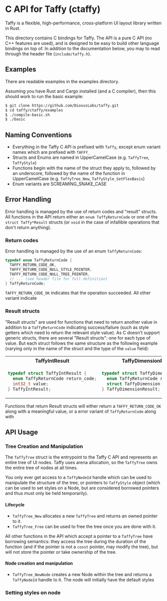 # C API for Taffy (ctaffy)

Taffy is a flexible, high-performance, cross-platform UI layout library written in Rust.

This directory contains C bindings for Taffy. The API is a pure C API (no C++ features are used), and is designed to be easy to build other language bindings on top of. In addition to the documentation below, you may to read through the header file (`include/taffy.h`).

## Examples

There are readable examples in the examples directory.

Assuming you have Rust and Cargo installed (and a C compiler), then this should work to run the basic example:

```bash
$ git clone https://github.com/DioxusLabs/taffy.git
$ cd taffy/ctaffy/examples
$ ./compile-basic.sh
$ ./basic
```

## Naming Conventions

- Everything in the Taffy C API is prefixed with `Taffy`, except enum variant names which are prefixed with `TAFFY_`
- Structs and Enums are named in UpperCamelCase (e.g. `TaffyTree`, `TaffyStyle`)
- Functions begin with the name of the struct they apply to, followed by an underscore, followed by the name of the function in UpperCamelCase (e.g. `TaffyTree_New`, `TaffyStyle_SetFlexBasis`)
- Enum variants are SCREAMING_SNAKE_CASE

## Error Handling

Error handling is managed by the use of return codes and "result" structs. All functions in the API return either an `enum TaffyReturnCode` or one of the `struct Taffy*Result` structs (or `void` in the case of infallible operations that don't return anything).

### Return codes

Error handling is managed by the use of an enum `TaffyReturnCode`:

```c
typedef enum TaffyReturnCode {
  TAFFY_RETURN_CODE_OK,
  TAFFY_RETURN_CODE_NULL_STYLE_POINTER,
  TAFFY_RETURN_CODE_NULL_TREE_POINTER,
  // ... (see header file for full definition)
} TaffyReturnCode;
```

`TAFFY_RETURN_CODE_OK` indicates that the operation succeeded. All other variant indicate 

### Result structs

"Result structs" are used for functions that need to return another value in addition to a `TaffyReturnCode` indicating success/failure (such as style getters which need to return the relevant style value). As C doesn't support generic structs, there are several "Result structs": one for each type of value. But each struct follows the same structure as the following example (varying only in the name of the struct and the type of the `value` field):

<table>
<tr><th>TaffyIntResult</th><th>TaffyDimensionResult</th></tr>
<tr>
<td>

```c
typedef struct TaffyIntResult {
  enum TaffyReturnCode return_code;
  int32_t value;
} TaffyIntResult;
```

</td>
<td>

```c
typedef struct TaffyDimensionResult {
  enum TaffyReturnCode return_code;
  struct TaffyDimension value;
} TaffyDimensionResult;
```

</td>
</tr>
</table>

Functions that return Result structs will either return a `TAFFY_RETURN_CODE_OK` along with a meaningful value, or a error variant of `TaffyReturnCode` along with

## API Usage

### Tree Creation and Manipulation

The `TaffyTree` struct is the entrypoint to the Taffy C API and represents an entire tree of UI nodes. Taffy uses arena allocation, so the `TaffyTree` owns the entire tree of nodes at all times.

You only ever get access to a `TaffyNodeId` handle which can be used to manipulate the structure of the tree, or pointers to `TaffyStyle` object (which can be used to set styles on a Node, but are considered borrowed pointers and thus must only be held temporarily).

#### Lifecycle

- `TaffyTree_New` allocates a new `TaffyTree` and returns an owned pointer to it.
- `TaffyTree_Free` can be used to free the tree once you are done with it.

All other functions in the API which accept a pointer to a `TaffyTree` have borrowing semantics: they access the tree during the duration of the function (and if the pointer is not a `const` pointer, may modify the tree), but will not store the pointer or take ownership of the tree.


#### Node creation and manipulation

- `TaffyTree_NewNode` creates a new Node within the tree and returns a `TaffyNodeId` handle to it. The node will initially have the default styles

### Setting styles on node